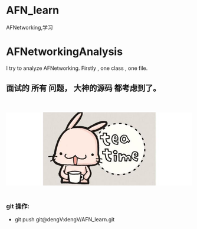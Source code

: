 # AFN_learn
AFNetworking,学习


# AFNetworkingAnalysis
I try to analyze AFNetworking. Firstly , one class , one file.




## 面试的 所有 问题， 大神的源码 都考虑到了。



<br>


<br>


<img src="images/one.png">



<br>

<br>


### git 操作:
* git push git@dengV:dengV/AFN_learn.git

